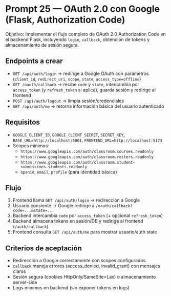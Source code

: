 # Prompt 25 — OAuth 2.0 con Google (Flask, Authorization Code)

Objetivo: implementar el flujo completo de OAuth 2.0 Authorization Code en el backend Flask, incluyendo `login`, `callback`, obtención de tokens y almacenamiento de sesión segura.

## Endpoints a crear
- `GET /api/auth/login` → redirige a Google OAuth con parámetros (`client_id`, `redirect_uri`, `scope`, `state`, `access_type=offline`)
- `GET /oauth/callback` → recibe `code` y `state`, intercambia por `access_token` (y `refresh_token` si aplica), guarda sesión y redirige al frontend
- `POST /api/auth/logout` → limpia sesión/credenciales
- `GET /api/auth/me` → retorna información básica del usuario autenticado

## Requisitos
- `GOOGLE_CLIENT_ID`, `GOOGLE_CLIENT_SECRET`, `SECRET_KEY`, `BASE_URL=http://localhost:5001`, `FRONTEND_URL=http://localhost:5173`
- Scopes mínimos:
  - `https://www.googleapis.com/auth/classroom.courses.readonly`
  - `https://www.googleapis.com/auth/classroom.rosters.readonly`
  - `https://www.googleapis.com/auth/classroom.student-submissions.students.readonly`
  - `openid`, `email`, `profile` (para identidad básica)

## Flujo
1) Frontend llama `GET /api/auth/login` → redirección a Google
2) Usuario consiente → Google redirige a `/oauth/callback?code=...&state=...`
3) Backend intercambia `code` por `access_token` (+ opcional `refresh_token`)
4) Backend almacena tokens en sesión/DB y redirige al frontend (`/auth/callback`)
5) Frontend consulta `GET /api/auth/me` para mostrar usuario/auth state

## Criterios de aceptación
- Redirección a Google correctamente con scopes configurados
- `callback` maneja errores (access_denied, invalid_grant) con mensajes claros
- Sesión segura (cookies HttpOnly/SameSite=Lax) o almacenamiento server-side
- Logs mínimos en backend (sin exponer tokens en logs)
